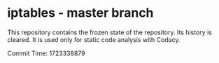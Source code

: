 # iptables - master branch

This repository contains the frozen state of the repository.
Its history is cleared. It is used only for static code
analysis with Codacy.

Commit Time: 1723338879